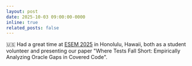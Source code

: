 ```yaml
---
layout: post
date: 2025-10-03 09:00:00-0000
inline: true
related_posts: false
---
```


🇺🇸 Had a great time at [ESEM 2025](https://conf.researchr.org/home/esem-2025) in Honolulu, Hawaii, both as a student volunteer and presenting our paper "Where Tests Fall Short: Empirically Analyzing Oracle Gaps in Covered Code".
